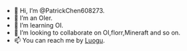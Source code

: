 - 👋 Hi, I’m @PatrickChen608273. 
- 👀 I’m an OIer. 
- 🌱 I’m learning OI. 
- 💞️ I’m looking to collaborate on OI,florr,Mineraft and so on. 
- 📫 You can reach me by [Luogu](https://www.luogu.com.cn/user/608273). 
